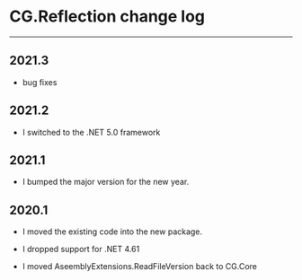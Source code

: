 # CG.Reflection change log
---

## 2021.3

* bug fixes

## 2021.2

* I switched to the .NET 5.0 framework

## 2021.1

* I bumped the major version for the new year.

## 2020.1

* I moved the existing code into the new package.

* I dropped support for .NET 4.61
 
* I moved AseemblyExtensions.ReadFileVersion back to CG.Core

